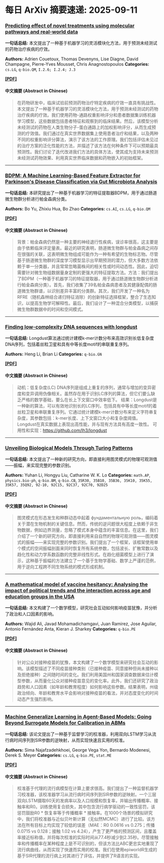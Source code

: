 # 每日 ArXiv 摘要速递: 2025-09-11

### [Predicting effect of novel treatments using molecular pathways and real-world data](https://arxiv.org/abs/2509.07204)

**一句话总结:** 本文提出了一种基于机器学习的灵活模块化方法，用于预测未经测试的药物治疗疾病的疗效。

**Authors:** Adrien Couetoux, Thomas Devenyns, Lise Diagne, David Champagne, Pierre-Yves Mousset, Chris Anagnostopoulos
**Categories:** `cs.LG`, `q-bio.QM`, `I.2.6; I.2.4; J.3`

[**[PDF]**](https://arxiv.org/pdf/2509.07204)

#### 中文摘要 (Abstract in Chinese)

> 在药物研发中，临床试验前预测药物治疗特定疾病的疗效一直具有挑战性。本文提出了一种基于机器学习的灵活模块化方法，用于预测未经测试的药物治疗疾病的疗效。我们使用药物-通路权重影响评分和患者数据集训练机器学习模型，这些数据包括患者特征和观察到的临床结果。然后，该模型分析未经测试的药物在人类生物分子-蛋白通路上的加权影响评分，从而生成预测的疗效值。我们通过在真实世界数据集上使用患者治疗和结果，以及两种不同的权重影响评分算法，演示了该方法的工作原理。我们包括评估未见过的治疗方案的泛化性能的方法，并描述了该方法在何种条件下可以预期最具预测性。我们讨论了迭代改进我们方法的具体方法，使其成为支持未来预测未经测试药物效果、利用真实世界临床数据和药物嵌入的初始框架。

---

### [BDPM: A Machine Learning-Based Feature Extractor for Parkinson's Disease Classification via Gut Microbiota Analysis](https://arxiv.org/abs/2509.07723)

**一句话总结:** 本研究提出了一种基于机器学习的特征提取器BDPM，用于通过肠道微生物群分析进行帕金森病分类。

**Authors:** Bo Yu, Zhixiu Hua, Bo Zhao
**Categories:** `cs.AI`, `cs.LG`, `q-bio.QM`

[**[PDF]**](https://arxiv.org/pdf/2509.07723)

#### 中文摘要 (Abstract in Chinese)

> 背景：帕金森病仍然是一种主要的神经退行性疾病，误诊率很高，这主要是由于依赖临床评定量表。最近的研究表明，肠道微生物群与帕金森病之间存在很强的关联，这表明微生物组成可能作为一种有希望的生物标志物。尽管基于肠道微生物群的深度学习模型显示出早期预测的潜力，但大多数方法依赖于单一分类器，并且常常忽略菌株间的相关性或时间动态性。因此，迫切需要针对微生物组数据量身定制的更强大的特征提取方法。方法：我们提出了BDPM（一种基于机器学习的特征提取器，用于通过肠道微生物群分析进行帕金森病分类）。首先，我们收集了39名帕金森病患者及其健康配偶的肠道微生物群谱，以识别差异丰富的分类群。其次，我们开发了一种名为RFRE（随机森林结合递归特征消除）的创新特征选择框架，整合了生态知识，以提高生物学可解释性。最后，我们设计了一种混合分类模型，以捕获微生物群数据中的时间和空间模式。

---

### [Finding low-complexity DNA sequences with longdust](https://arxiv.org/abs/2509.07357)

**一句话总结:** Longdust算法通过统计建模k-mer计数分布来高效识别长低复杂度DNA序列，包括着丝粒卫星和具有中等长度motif的串联重复序列。

**Authors:** Heng Li, Brian Li
**Categories:** `q-bio.GN`

[**[PDF]**](https://arxiv.org/pdf/2509.07357)

#### 中文摘要 (Abstract in Chinese)

> 动机：低复杂度(LC) DNA序列是组成上重复的序列，通常与增加的变异密度和变异调用伪像相关。虽然存在用于识别LC序列的算法，但它们要么缺乏严格的数学基础，要么在长上下文窗口中效率低下。  结果：Longdust是一种新的算法，可以有效地识别长的LC序列，包括具有中等长度motif的着丝粒卫星和串联重复序列。它通过统计建模k-mer计数分布来定义字符串复杂度，其参数包括：k-mer长度、上下文窗口大小和复杂度阈值。Longdust在真实数据上表现出高性能，并与现有方法具有高度一致性。  可用性和实现：https://github.com/lh3/longdust

---

### [Unveiling Biological Models Through Turing Patterns](https://arxiv.org/abs/2509.07458)

**一句话总结:** 本文提出了一种新的研究方向，即直接利用图灵模式的物理可观测值——振幅，来实现完整的参数识别。

**Authors:** Yuhan Li, Hongyu Liu, Catharine W. K. Lo
**Categories:** `math.AP`, `physics.bio-ph`, `q-bio.BM`, `q-bio.CB`, `35R30, 35B10, 35B36, 35K10, 35K55, 35K57, 35Q92, 92-10, 92C15,
  92C37, 92C70, 92D25`

[**[PDF]**](https://arxiv.org/pdf/2509.07458)

#### 中文摘要 (Abstract in Chinese)

> 图灵模式在形态发生和种群动态中起着 фундаментальную роль，编码着关于潜在生物机制的关键信息。然而，传统的逆问题很大程度上依赖于非生物数据，例如边界测量，忽略了模式本身中蕴含的丰富信息。在这里，我们介绍了一个新的研究方向，即直接利用来自自然的物理可观测值——图灵模式的振幅——来实现完整的参数识别。我们提出了一个框架，该框架使用单个模式的空间振幅剖面来同时恢复所有系统参数，包括波长、扩散常数以及趋化性和动力学系数函数的完整非线性形式。在趋化细菌模型上进行了演示，这种基于振幅的方法建立了一个基于生物学基础、数学上严谨的范例，用于逆向工程跨不同生物系统的模式形成机制。

---

### [A mathematical model of vaccine hesitancy: Analysing the impact of political trends and the interaction across age and education groups in the USA](https://arxiv.org/abs/2509.07712)

**一句话总结:** 本文构建了一个数学模型，研究社会互动如何影响疫苗犹豫，并分析了政治和人口因素的影响。

**Authors:** Wajid Ali, Javad Mohamadichamgavi, Juan Ramirez, Jose Aguilar, Antonio Fernández Anta, Kieran J. Sharkey
**Categories:** `q-bio.PE`

[**[PDF]**](https://arxiv.org/pdf/2509.07712)

#### 中文摘要 (Abstract in Chinese)

> 针对公众对接种疫苗的犹豫，本文构建了一个数学模型来研究社会互动的影响。该模型描述了不同疫苗接种类别（已接种疫苗、同意接种但尚未接种以及拒绝接种）之间随时间的变化。我们利用美国州和国家调查数据来估计模型参数，从而量化公众对接种疫苗意见的变化率。此外，我们还研究了政治趋势和人口因素（如年龄和教育程度）如何影响这些参数。结果表明，州级政治倾向、年龄和教育水平会影响对接种疫苗的看法，并对态度变化的时间动态产生强烈影响。

---

### [Machine Generalize Learning in Agent-Based Models: Going Beyond Surrogate Models for Calibration in ABMs](https://arxiv.org/abs/2509.07013)

**一句话总结:** 该论文提出了一种基于监督学习的校准器，利用双向LSTM学习从流行病时间序列到SIR参数的逆映射，从而实现快速且实用的校准。

**Authors:** Sima Najafzadehkhoei, George Vega Yon, Bernardo Modenesi, Derek S. Meyer
**Categories:** `cs.LG`, `q-bio.PE`, `stat.ME`

[**[PDF]**](https://arxiv.org/pdf/2509.07013)

#### 中文摘要 (Abstract in Chinese)

> 校准基于代理的流行病模型在计算上要求很高。我们提出了一种监督机器学习校准器，该校准器学习从流行病时间序列到SIR参数的逆映射。一个三层双向LSTM摄取60天的发病率以及人口规模和恢复率，并输出传播概率、接触率和R0。训练使用复合损失，其中包含流行病学驱动的一致性惩罚，该惩罚鼓励R0 * 恢复率等于传播概率 * 接触率。在1000个场景的模拟研究中，我们将校准器与近似贝叶斯计算（无似然MCMC）进行了比较。该方法在所有目标上均实现了较低的误差（MAE：R0 0.0616 vs 0.275；传播 0.0715 vs 0.128；接触 1.02 vs 4.24），产生了更严格的预测区间，且覆盖率接近标称值，并将每次校准的实际时间从77.4秒减少到2.35秒。尽管接触率和传播概率在某种程度上是不可识别的，但该方法比ABC更忠实地重现了流行病曲线，从而实现了快速而实用的校准。我们在使用epiworldR生成的基于SIR代理的流行病上对其进行了评估，并提供了R语言的实现。
